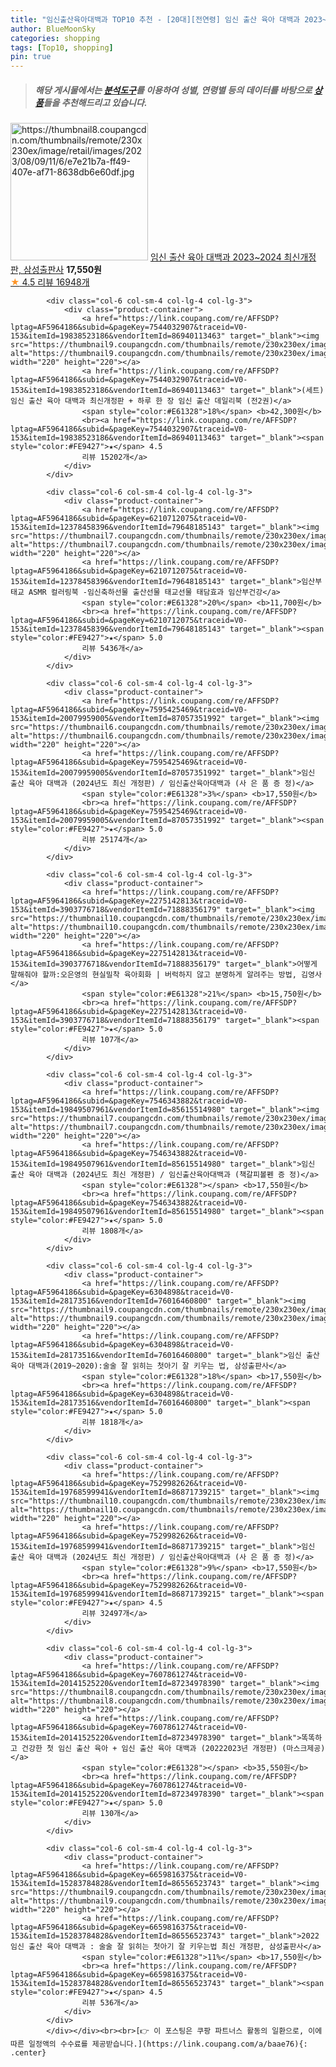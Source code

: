 ```yaml
---
title: "임신출산육아대백과 TOP10 추천 - [20대][전연령] 임신 출산 육아 대백과 2023~2024 최신개정판, 삼성출판사"
author: BlueMoonSky
categories: shopping
tags: [Top10, shopping]
pin: true
---
```


> ##### 해당 게시물에서는 [**분석도구**](https://itemscout.io/)를 이용하여 **성별**, **연령별** 등의 데이터를 바탕으로 [**상품**](https://link.coupang.com/a/baae76)들을 추천해드리고 있습니다.
<div class="container"><div class="row">
            <div class="col-6 col-sm-4 col-lg-4 col-lg-3">
                <div class="product-container">
                    <a href="https://link.coupang.com/re/AFFSDP?lptag=AF5964186&subid=&pageKey=7526677455&traceid=V0-153&itemId=19752751345&vendorItemId=86827575519" target="_blank"><img src="https://thumbnail8.coupangcdn.com/thumbnails/remote/230x230ex/image/retail/images/2023/08/09/11/6/e7e21b7a-ff49-407e-af71-8638db6e60df.jpg" alt="https://thumbnail8.coupangcdn.com/thumbnails/remote/230x230ex/image/retail/images/2023/08/09/11/6/e7e21b7a-ff49-407e-af71-8638db6e60df.jpg" width="220" height="220"></a>
                    <a href="https://link.coupang.com/re/AFFSDP?lptag=AF5964186&subid=&pageKey=7526677455&traceid=V0-153&itemId=19752751345&vendorItemId=86827575519" target="_blank">임신 출산 육아 대백과 2023~2024 최신개정판, 삼성출판사</a>
                    <span style="color:#E61328"></span> <b>17,550원</b>
                    <br><a href="https://link.coupang.com/re/AFFSDP?lptag=AF5964186&subid=&pageKey=7526677455&traceid=V0-153&itemId=19752751345&vendorItemId=86827575519" target="_blank"><span style="color:#FE9427">★</span> 4.5
                    리뷰 16948개</a>
                </div>
            </div>
            
            <div class="col-6 col-sm-4 col-lg-4 col-lg-3">
                <div class="product-container">
                    <a href="https://link.coupang.com/re/AFFSDP?lptag=AF5964186&subid=&pageKey=7544032907&traceid=V0-153&itemId=19838523186&vendorItemId=86940113463" target="_blank"><img src="https://thumbnail9.coupangcdn.com/thumbnails/remote/230x230ex/image/vendor_inventory/4a85/e993b575977f27a23606d6e58cdbfb93dabbc1830019a30ba3bdf13482e1.jpg" alt="https://thumbnail9.coupangcdn.com/thumbnails/remote/230x230ex/image/vendor_inventory/4a85/e993b575977f27a23606d6e58cdbfb93dabbc1830019a30ba3bdf13482e1.jpg" width="220" height="220"></a>
                    <a href="https://link.coupang.com/re/AFFSDP?lptag=AF5964186&subid=&pageKey=7544032907&traceid=V0-153&itemId=19838523186&vendorItemId=86940113463" target="_blank">(세트) 임신 출산 육아 대백과 최신개정판 + 하루 한 장 임신 출산 데일리북 (전2권)</a>
                    <span style="color:#E61328">18%</span> <b>42,300원</b>
                    <br><a href="https://link.coupang.com/re/AFFSDP?lptag=AF5964186&subid=&pageKey=7544032907&traceid=V0-153&itemId=19838523186&vendorItemId=86940113463" target="_blank"><span style="color:#FE9427">★</span> 4.5
                    리뷰 15202개</a>
                </div>
            </div>
            
            <div class="col-6 col-sm-4 col-lg-4 col-lg-3">
                <div class="product-container">
                    <a href="https://link.coupang.com/re/AFFSDP?lptag=AF5964186&subid=&pageKey=6210712075&traceid=V0-153&itemId=12378458396&vendorItemId=79648185143" target="_blank"><img src="https://thumbnail7.coupangcdn.com/thumbnails/remote/230x230ex/image/vendor_inventory/6d19/e995b9e10eb80f831f04823205b7f8e2b9fbcc657b7dec08058782c71724.jpg" alt="https://thumbnail7.coupangcdn.com/thumbnails/remote/230x230ex/image/vendor_inventory/6d19/e995b9e10eb80f831f04823205b7f8e2b9fbcc657b7dec08058782c71724.jpg" width="220" height="220"></a>
                    <a href="https://link.coupang.com/re/AFFSDP?lptag=AF5964186&subid=&pageKey=6210712075&traceid=V0-153&itemId=12378458396&vendorItemId=79648185143" target="_blank">임산부태교 ASMR 컬러링북 -임신축하선물 출산선물 태교선물 태담효과 임산부건강</a>
                    <span style="color:#E61328">20%</span> <b>11,700원</b>
                    <br><a href="https://link.coupang.com/re/AFFSDP?lptag=AF5964186&subid=&pageKey=6210712075&traceid=V0-153&itemId=12378458396&vendorItemId=79648185143" target="_blank"><span style="color:#FE9427">★</span> 5.0
                    리뷰 5436개</a>
                </div>
            </div>
            
            <div class="col-6 col-sm-4 col-lg-4 col-lg-3">
                <div class="product-container">
                    <a href="https://link.coupang.com/re/AFFSDP?lptag=AF5964186&subid=&pageKey=7595425469&traceid=V0-153&itemId=20079959005&vendorItemId=87057351992" target="_blank"><img src="https://thumbnail6.coupangcdn.com/thumbnails/remote/230x230ex/image/vendor_inventory/8dcb/6c2d2739b9ef914917f57d3456243478055bf9278c8363a6e20867e78e5c.jpg" alt="https://thumbnail6.coupangcdn.com/thumbnails/remote/230x230ex/image/vendor_inventory/8dcb/6c2d2739b9ef914917f57d3456243478055bf9278c8363a6e20867e78e5c.jpg" width="220" height="220"></a>
                    <a href="https://link.coupang.com/re/AFFSDP?lptag=AF5964186&subid=&pageKey=7595425469&traceid=V0-153&itemId=20079959005&vendorItemId=87057351992" target="_blank">임신 출산 육아 대백과 (2024년도 최신 개정판) / 임신출산육아대백과 (사 은 품 증 정)</a>
                    <span style="color:#E61328">3%</span> <b>17,550원</b>
                    <br><a href="https://link.coupang.com/re/AFFSDP?lptag=AF5964186&subid=&pageKey=7595425469&traceid=V0-153&itemId=20079959005&vendorItemId=87057351992" target="_blank"><span style="color:#FE9427">★</span> 5.0
                    리뷰 25174개</a>
                </div>
            </div>
            
            <div class="col-6 col-sm-4 col-lg-4 col-lg-3">
                <div class="product-container">
                    <a href="https://link.coupang.com/re/AFFSDP?lptag=AF5964186&subid=&pageKey=2275142813&traceid=V0-153&itemId=3903776718&vendorItemId=71888356179" target="_blank"><img src="https://thumbnail10.coupangcdn.com/thumbnails/remote/230x230ex/image/vendor_inventory/17f6/453a8f332d1c9306bfee22fd58137e08da7851360571a69a4e374e8d37c7.jpg" alt="https://thumbnail10.coupangcdn.com/thumbnails/remote/230x230ex/image/vendor_inventory/17f6/453a8f332d1c9306bfee22fd58137e08da7851360571a69a4e374e8d37c7.jpg" width="220" height="220"></a>
                    <a href="https://link.coupang.com/re/AFFSDP?lptag=AF5964186&subid=&pageKey=2275142813&traceid=V0-153&itemId=3903776718&vendorItemId=71888356179" target="_blank">어떻게 말해줘야 할까:오은영의 현실밀착 육아회화 | 버럭하지 않고 분명하게 알려주는 방법, 김영사</a>
                    <span style="color:#E61328">21%</span> <b>15,750원</b>
                    <br><a href="https://link.coupang.com/re/AFFSDP?lptag=AF5964186&subid=&pageKey=2275142813&traceid=V0-153&itemId=3903776718&vendorItemId=71888356179" target="_blank"><span style="color:#FE9427">★</span> 5.0
                    리뷰 107개</a>
                </div>
            </div>
            
            <div class="col-6 col-sm-4 col-lg-4 col-lg-3">
                <div class="product-container">
                    <a href="https://link.coupang.com/re/AFFSDP?lptag=AF5964186&subid=&pageKey=7546343882&traceid=V0-153&itemId=19849507961&vendorItemId=85615514980" target="_blank"><img src="https://thumbnail7.coupangcdn.com/thumbnails/remote/230x230ex/image/vendor_inventory/c56d/ce3fba0251ccfbebaeb6afcc57ef7aa9e7048e2d4cbccdd00b96243e69e0.jpg" alt="https://thumbnail7.coupangcdn.com/thumbnails/remote/230x230ex/image/vendor_inventory/c56d/ce3fba0251ccfbebaeb6afcc57ef7aa9e7048e2d4cbccdd00b96243e69e0.jpg" width="220" height="220"></a>
                    <a href="https://link.coupang.com/re/AFFSDP?lptag=AF5964186&subid=&pageKey=7546343882&traceid=V0-153&itemId=19849507961&vendorItemId=85615514980" target="_blank">임신 출산 육아 대백과 (2024년도 최신 개정판) / 임신출산육아대백과 (책갈피볼펜 증 정)</a>
                    <span style="color:#E61328"></span> <b>17,550원</b>
                    <br><a href="https://link.coupang.com/re/AFFSDP?lptag=AF5964186&subid=&pageKey=7546343882&traceid=V0-153&itemId=19849507961&vendorItemId=85615514980" target="_blank"><span style="color:#FE9427">★</span> 5.0
                    리뷰 1808개</a>
                </div>
            </div>
            
            <div class="col-6 col-sm-4 col-lg-4 col-lg-3">
                <div class="product-container">
                    <a href="https://link.coupang.com/re/AFFSDP?lptag=AF5964186&subid=&pageKey=6304898&traceid=V0-153&itemId=28173516&vendorItemId=76016460800" target="_blank"><img src="https://thumbnail9.coupangcdn.com/thumbnails/remote/230x230ex/image/vendor_inventory/438a/4981a5c53d4b7ad2c48bfa607986c45f3a0dca13c0a27155dd29787ed47a.jpg" alt="https://thumbnail9.coupangcdn.com/thumbnails/remote/230x230ex/image/vendor_inventory/438a/4981a5c53d4b7ad2c48bfa607986c45f3a0dca13c0a27155dd29787ed47a.jpg" width="220" height="220"></a>
                    <a href="https://link.coupang.com/re/AFFSDP?lptag=AF5964186&subid=&pageKey=6304898&traceid=V0-153&itemId=28173516&vendorItemId=76016460800" target="_blank">임신 출산 육아 대백과(2019~2020):술술 잘 읽히는 첫아기 잘 키우는 법, 삼성출판사</a>
                    <span style="color:#E61328">18%</span> <b>17,550원</b>
                    <br><a href="https://link.coupang.com/re/AFFSDP?lptag=AF5964186&subid=&pageKey=6304898&traceid=V0-153&itemId=28173516&vendorItemId=76016460800" target="_blank"><span style="color:#FE9427">★</span> 5.0
                    리뷰 1818개</a>
                </div>
            </div>
            
            <div class="col-6 col-sm-4 col-lg-4 col-lg-3">
                <div class="product-container">
                    <a href="https://link.coupang.com/re/AFFSDP?lptag=AF5964186&subid=&pageKey=7529982626&traceid=V0-153&itemId=19768599941&vendorItemId=86871739215" target="_blank"><img src="https://thumbnail10.coupangcdn.com/thumbnails/remote/230x230ex/image/vendor_inventory/5e7a/9ab7956014803e9478b60adb1a8ac4d48826dd1c343a5fb4ced0b6572beb.jpg" alt="https://thumbnail10.coupangcdn.com/thumbnails/remote/230x230ex/image/vendor_inventory/5e7a/9ab7956014803e9478b60adb1a8ac4d48826dd1c343a5fb4ced0b6572beb.jpg" width="220" height="220"></a>
                    <a href="https://link.coupang.com/re/AFFSDP?lptag=AF5964186&subid=&pageKey=7529982626&traceid=V0-153&itemId=19768599941&vendorItemId=86871739215" target="_blank">임신 출산 육아 대백과 (2024년도 최신 개정판) / 임신출산육아대백과 (사 은 품 증 정)</a>
                    <span style="color:#E61328">9%</span> <b>17,550원</b>
                    <br><a href="https://link.coupang.com/re/AFFSDP?lptag=AF5964186&subid=&pageKey=7529982626&traceid=V0-153&itemId=19768599941&vendorItemId=86871739215" target="_blank"><span style="color:#FE9427">★</span> 4.5
                    리뷰 32497개</a>
                </div>
            </div>
            
            <div class="col-6 col-sm-4 col-lg-4 col-lg-3">
                <div class="product-container">
                    <a href="https://link.coupang.com/re/AFFSDP?lptag=AF5964186&subid=&pageKey=7607861274&traceid=V0-153&itemId=20141525220&vendorItemId=87234978390" target="_blank"><img src="https://thumbnail8.coupangcdn.com/thumbnails/remote/230x230ex/image/vendor_inventory/b768/61704da23768d7d3d577249223fa602b63095c911b39117cb314b97d6cbe.jpg" alt="https://thumbnail8.coupangcdn.com/thumbnails/remote/230x230ex/image/vendor_inventory/b768/61704da23768d7d3d577249223fa602b63095c911b39117cb314b97d6cbe.jpg" width="220" height="220"></a>
                    <a href="https://link.coupang.com/re/AFFSDP?lptag=AF5964186&subid=&pageKey=7607861274&traceid=V0-153&itemId=20141525220&vendorItemId=87234978390" target="_blank">똑똑하고 건강한 첫 임신 출산 육아 + 임신 출산 육아 대백과 (20222023년 개정판) (마스크제공)</a>
                    <span style="color:#E61328"></span> <b>35,550원</b>
                    <br><a href="https://link.coupang.com/re/AFFSDP?lptag=AF5964186&subid=&pageKey=7607861274&traceid=V0-153&itemId=20141525220&vendorItemId=87234978390" target="_blank"><span style="color:#FE9427">★</span> 5.0
                    리뷰 130개</a>
                </div>
            </div>
            
            <div class="col-6 col-sm-4 col-lg-4 col-lg-3">
                <div class="product-container">
                    <a href="https://link.coupang.com/re/AFFSDP?lptag=AF5964186&subid=&pageKey=6659816375&traceid=V0-153&itemId=15283784828&vendorItemId=86556523743" target="_blank"><img src="https://thumbnail9.coupangcdn.com/thumbnails/remote/230x230ex/image/vendor_inventory/fbf9/7be452c54c5c942566bf68461dda478e004a4804e87fc038bcb5d055b3b4.jpg" alt="https://thumbnail9.coupangcdn.com/thumbnails/remote/230x230ex/image/vendor_inventory/fbf9/7be452c54c5c942566bf68461dda478e004a4804e87fc038bcb5d055b3b4.jpg" width="220" height="220"></a>
                    <a href="https://link.coupang.com/re/AFFSDP?lptag=AF5964186&subid=&pageKey=6659816375&traceid=V0-153&itemId=15283784828&vendorItemId=86556523743" target="_blank">2022 임신 출산 육아 대백과 : 술술 잘 읽히는 첫아기 잘 키우는법 최신 개정판, 삼성출판사</a>
                    <span style="color:#E61328">11%</span> <b>17,550원</b>
                    <br><a href="https://link.coupang.com/re/AFFSDP?lptag=AF5964186&subid=&pageKey=6659816375&traceid=V0-153&itemId=15283784828&vendorItemId=86556523743" target="_blank"><span style="color:#FE9427">★</span> 4.5
                    리뷰 536개</a>
                </div>
            </div>
            </div></div><br><br>[👉 이 포스팅은 쿠팡 파트너스 활동의 일환으로, 이에 따른 일정액의 수수료를 제공받습니다.](https://link.coupang.com/a/baae76){: .center}